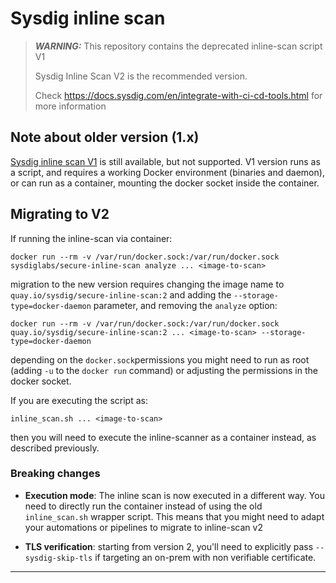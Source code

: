 # Sysdig inline scan

> **_WARNING:_**  This repository contains the deprecated inline-scan script V1
>
> Sysdig Inline Scan V2 is the recommended version.
>
>  Check https://docs.sysdig.com/en/integrate-with-ci-cd-tools.html for more information

## Note about older version (1.x)

[Sysdig inline scan V1](v1.md) is still available, but not supported. V1 version runs as a script, and requires a working Docker environment (binaries and daemon), or can run as a container, mounting the docker socket inside the container.

## Migrating to V2

If running the inline-scan via container:

```
docker run --rm -v /var/run/docker.sock:/var/run/docker.sock sysdiglabs/secure-inline-scan analyze ... <image-to-scan>
```

migration to the new version requires changing the image name to `quay.io/sysdig/secure-inline-scan:2` and adding the `--storage-type=docker-daemon` parameter, and removing the `analyze` option:

```
docker run --rm -v /var/run/docker.sock:/var/run/docker.sock quay.io/sysdig/secure-inline-scan:2 ... <image-to-scan> --storage-type=docker-daemon
```

depending on the `docker.sock`permissions you might need to run as root (adding `-u` to the `docker run` command) or adjusting the permissions in the docker socket.

If you are executing the script as:

```
inline_scan.sh ... <image-to-scan>
```

then you will need to execute the inline-scanner as a container instead, as described previously.

### Breaking changes

* **Execution mode**: The inline scan is now executed in a different way. You need to directly run the container instead of using the old `inline_scan.sh` wrapper script. This means that you might need to adapt your automations or pipelines to migrate to inline-scan v2

 * **TLS verification**: starting from version 2, you'll need to explicitly pass `--sysdig-skip-tls` if targeting an on-prem with non verifiable certificate.

----
